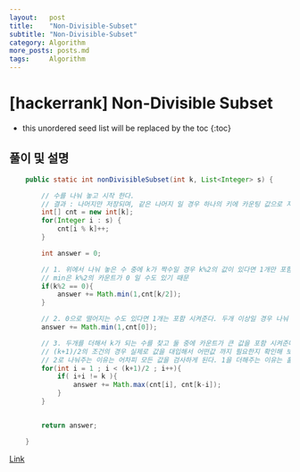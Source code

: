 ```yaml
---
layout:   post
title:    "Non-Divisible-Subset"
subtitle: "Non-Divisible-Subset"
category: Algorithm
more_posts: posts.md
tags:     Algorithm
---
```

# [hackerrank] Non-Divisible Subset

<!--more-->
<!-- Table of contents -->
* this unordered seed list will be replaced by the toc
{:toc}

## 풀이 및 설명

```java
    public static int nonDivisibleSubset(int k, List<Integer> s) {

        // 수를 나눠 놓고 시작 한다.
        // 결과 : 나머지만 저장되며, 같은 나머지 일 경우 하나의 키에 카운팅 값으로 저장 된다.
        int[] cnt = new int[k];
        for(Integer i : s) {
            cnt[i % k]++;
        }

        int answer = 0;

        // 1. 위에서 나눠 놓은 수 중에 k가 짝수일 경우 k%2의 값이 있다면 1개만 포함 시켜 준다. ( ex. 8일 경우, 나머지가 4인 2개의 수를 더하면 8로 나눠지는 수가 되기 때문)
        // min은 k%2의 카운트가 0 일 수도 있기 때문
        if(k%2 == 0){
            answer += Math.min(1,cnt[k/2]);
        }

        // 2. 0으로 떨어지는 수도 있다면 1개는 포함 시켜준다. 두개 이상일 경우 나눠 지기 때문
        answer += Math.min(1,cnt[0]);

        // 3. 두개를 더해서 k가 되는 수를 찾고 둘 중에 카운트가 큰 값을 포함 시켜준다.(자기 자신을 더해서 k가 되는 수는 제외)
        // (k+1)/2의 조건의 경우 실제로 값을 대입해서 어떤값 까지 필요한지 확인해 보자.
        // 2로 나눠주는 이유는 어차피 모든 값을 검사하게 된다. 1을 더해주는 이유는 홀 수 일 경우 대비
        for(int i = 1 ; i < (k+1)/2 ; i++){
            if( i+i != k ){
                answer += Math.max(cnt[i], cnt[k-i]);
            }
        }


        return answer;

    }
```

[Link](https://www.hackerrank.com/challenges/non-divisible-subset/problem?isFullScreen=true)